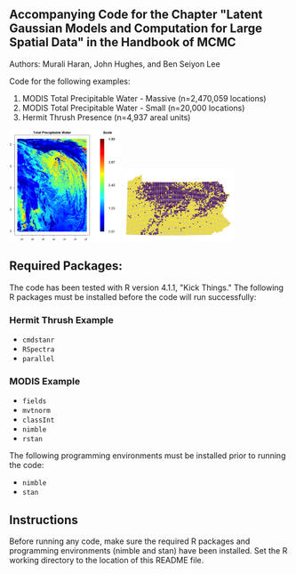 ## Accompanying Code for the Chapter "Latent Gaussian Models and Computation for Large Spatial Data" in the Handbook of MCMC

Authors: Murali Haran, John Hughes, and Ben Seiyon Lee


Code for the following examples:
1. MODIS Total Precipitable Water - Massive (n=2,470,059 locations)
2. MODIS Total Precipitable Water - Small (n=20,000 locations)
3. Hermit Thrush Presence (n=4,937 areal units)

<p float="left">
  <img src="/MODIS_precipitableWater/TotalPrecipitableWater.png" width="200" />
  <img src="/hermit_thrush_BSF/thrushdata.pdf" width="200" />
</p>


## Required Packages:
The code has been tested with R version 4.1.1, "Kick Things."  The following R packages must be installed before the code will run successfully:

### Hermit Thrush Example
- `cmdstanr`
- `RSpectra`
- `parallel`

### MODIS Example
- `fields`
- `mvtnorm`
- `classInt`
- `nimble`
- `rstan`

The following programming environments must be installed prior to running the code:
- `nimble`
- `stan`

## Instructions

Before running any code, make sure the required R packages and programming environments (nimble and stan) have been installed.  Set the R working directory to the location of this README file.
